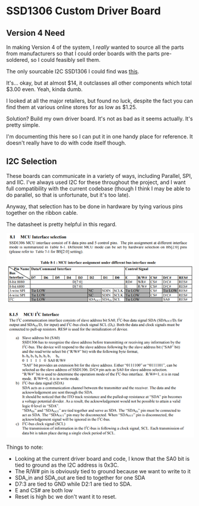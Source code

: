 # SSD1306 Custom Driver Board

## Version 4 Need

In making Version 4 of the system, I *really* wanted to source all the parts from manufacturers so that I could order boards with the parts pre-soldered, so I could feasibly sell them.

The only sourcable I2C SSD1306 I could find was [this](https://www.newark.com/midas/mdob128064v2v-yi/oled-graphic-display-cob-128x64pixels/dp/21AH3309).

It's... okay, but at almost \$14, it outclasses all other components which total \$3.00 even.
Yeah, kinda dumb.

I looked at all the major retailers, but found no luck, despite the fact you can find them at various online stores for as low as $1.25.

Solution?
Build my own driver board. It's not as bad as it seems actually. It's pretty simple.

I'm documenting this here so I can put it in one handy place for reference. It doesn't really have to do with code itself though.

## I2C Selection

These boards can communicate in a variety of ways, including Parallel, SPI, and IIC.
I've always used I2C for these throughout the project, and I want full compatibility with the current codebase (though I think I may be able to do parallel, so that is unfortunate, but it's too late).

Anyway, that selection has to be done in hardware by tying various pins together on the ribbon cable.

The datasheet is pretty helpful in this regard.

![int-sel](/docs/img/int-sel.png)

![iic-int-1](/docs/img/iic-int-1.png)

Things to note:
* Looking at the current driver board and code, I know that the SA0 bit is tied to ground as the I2C address is 0x3C.
* The R/W\# pin is obviously tied to ground because we want to write to it
* SDA\_in and SDA\_out are tied to together for one SDA
* D7:3 are tied to GND while D2:1 are tied to SDA.
* E and CS# are both low
* Reset is high bc we don't want it to reset.
